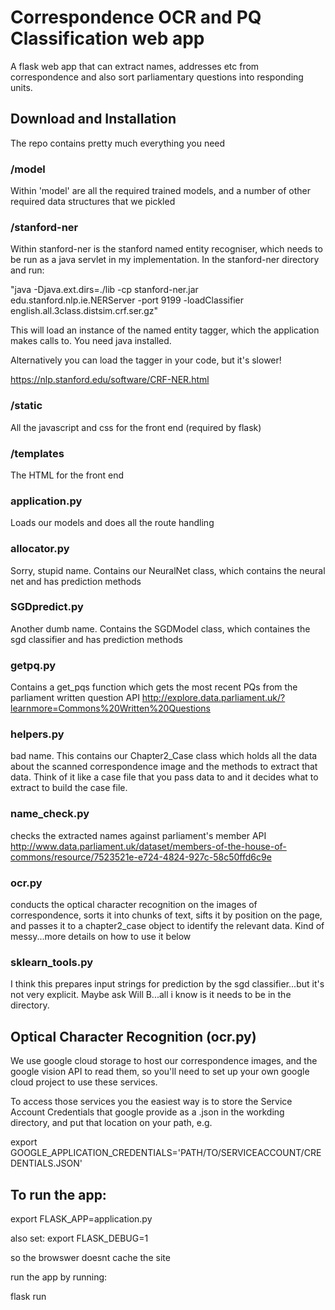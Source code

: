 

# Correspondence OCR and PQ Classification web app

A flask web app that can extract names, addresses etc from correspondence and also sort parliamentary questions into responding units.

## Download and Installation

The repo contains pretty much everything you need

### /model

Within 'model' are all the required trained models, and a number of other required data structures that we pickled

### /stanford-ner


Within stanford-ner is the stanford named entity recogniser, which needs to be run as a java servlet in my implementation. In the stanford-ner directory and run:

"java -Djava.ext.dirs=./lib -cp stanford-ner.jar edu.stanford.nlp.ie.NERServer -port 9199 -loadClassifier english.all.3class.distsim.crf.ser.gz"

This will load an instance of the named entity tagger, which the application makes calls to. You need java installed.

Alternatively you can load the tagger in your code, but it's slower!

https://nlp.stanford.edu/software/CRF-NER.html

### /static

All the javascript and css for the front end (required by flask)

### /templates

The HTML for the front end

### application.py
Loads our models and does all the route handling

### allocator.py
Sorry, stupid name. Contains our NeuralNet class, which contains the neural net and has prediction methods

### SGDpredict.py
Another dumb name. Contains the SGDModel class, which containes the sgd classifier and has prediction methods

### getpq.py
Contains a get_pqs function which gets the most recent PQs from the parliament written question API 
http://explore.data.parliament.uk/?learnmore=Commons%20Written%20Questions

### helpers.py
bad name. This contains our Chapter2_Case class which holds all the data about the scanned correspondence image and the methods to extract that data. Think of it like a case file that you pass data to and it decides what to extract to build the case file.

### name_check.py
checks the extracted names against parliament's member API
http://www.data.parliament.uk/dataset/members-of-the-house-of-commons/resource/7523521e-e724-4824-927c-58c50ffd6c9e

### ocr.py
conducts the optical character recognition on the images of correspondence, sorts it into chunks of text, sifts it by position on the page, and passes it to a chapter2_case object to identify the relevant data. Kind of messy...more details on how to use it below

### sklearn_tools.py
I think this prepares input strings for prediction by the sgd classifier...but it's not very explicit. Maybe ask Will B...all i know is it needs to be in the directory.


## Optical Character Recognition (ocr.py)

We use google cloud storage to host our correspondence images, and the google vision API to read them, so you'll need to set up your own google cloud project to use these services.

To access those services you the easiest way is to store the Service Account Credentials that google provide as a .json in the workding directory, and put that location on your path, e.g.

export GOOGLE_APPLICATION_CREDENTIALS='PATH/TO/SERVICEACCOUNT/CREDENTIALS.JSON'

## To run the app:

export FLASK_APP=application.py

also set: export FLASK_DEBUG=1

so the browswer doesnt cache the site

run the app by running:

flask run


